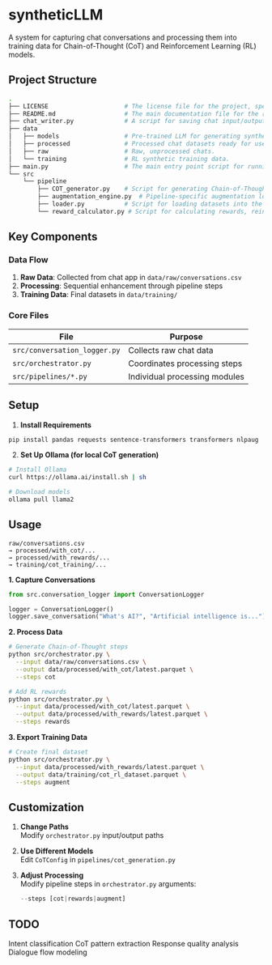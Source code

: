 # syntheticLLM


A system for capturing chat conversations and processing them into training data for Chain-of-Thought (CoT) and Reinforcement Learning (RL) models.

## Project Structure

```bash
.
├── LICENSE                     # The license file for the project, specifying usage and distribution terms.
├── README.md                   # The main documentation file for the repository, providing an overview of the project.
├── chat_writer.py              # A script for saving chat input/output text.
├── data                        
│   ├── models                  # Pre-trained LLM for generating synthetic data.
│   ├── processed               # Processed chat datasets ready for use in sythetic data generation.
│   ├── raw                     # Raw, unprocessed chats.
│   └── training                # RL synthetic training data.
├── main.py                     # The main entry point script for running the project.
└── src                         
    └── pipeline                
        ├── COT_generator.py    # Script for generating Chain-of-Thought (COT) reasoning data.
        ├── augmentation_engine.py  # Pipeline-specific augmentation logic and generated data.
        ├── loader.py           # Script for loading datasets into the pipeline.
        └── reward_calculator.py # Script for calculating rewards, reinforcement learning and evaluation.
```

## Key Components

### Data Flow
1. **Raw Data**: Collected from chat app in `data/raw/conversations.csv`
2. **Processing**: Sequential enhancement through pipeline steps
3. **Training Data**: Final datasets in `data/training/`

### Core Files
| File | Purpose |
|------|---------|
| `src/conversation_logger.py` | Collects raw chat data |
| `src/orchestrator.py` | Coordinates processing steps |
| `src/pipelines/*.py` | Individual processing modules |

## Setup

1. **Install Requirements**
```bash
pip install pandas requests sentence-transformers transformers nlpaug
```

2. **Set Up Ollama (for local CoT generation)**
```bash
# Install Ollama
curl https://ollama.ai/install.sh | sh

# Download models
ollama pull llama2
```

## Usage

```
raw/conversations.csv 
→ processed/with_cot/... 
→ processed/with_rewards/... 
→ training/cot_training/...
```

**1. Capture Conversations**
```python
from src.conversation_logger import ConversationLogger

logger = ConversationLogger()
logger.save_conversation("What's AI?", "Artificial intelligence is...")
```

**2. Process Data**
```bash
# Generate Chain-of-Thought steps
python src/orchestrator.py \
  --input data/raw/conversations.csv \
  --output data/processed/with_cot/latest.parquet \
  --steps cot

# Add RL rewards
python src/orchestrator.py \
  --input data/processed/with_cot/latest.parquet \
  --output data/processed/with_rewards/latest.parquet \
  --steps rewards
```

**3. Export Training Data**
```bash
# Create final dataset
python src/orchestrator.py \
  --input data/processed/with_rewards/latest.parquet \
  --output data/training/cot_rl_dataset.parquet \
  --steps augment
```

## Customization

1. **Change Paths**  
   Modify `orchestrator.py` input/output paths

2. **Use Different Models**  
   Edit `CoTConfig` in `pipelines/cot_generation.py`

3. **Adjust Processing**  
   Modify pipeline steps in `orchestrator.py` arguments:
   ```python
   --steps [cot|rewards|augment]
   ```

## TODO
Intent classification
CoT pattern extraction
Response quality analysis
Dialogue flow modeling



